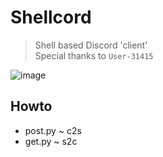 # Shellcord
> Shell based Discord 'client' \
> Special thanks to `User-31415`
<img src="https://i.imgur.com/5WX5KMf.png" alt="image">

## Howto
- post.py ~ c2s
- get.py ~ s2c

